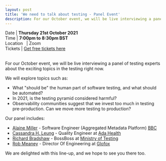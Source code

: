 ```yaml
---
layout: post
title: 'We need to talk about testing - Panel Event'
description: For our October event, we will be live interviewing a panel of testing experts about the exciting topics in the testing right now.
---
```


Date | **Thursday 21st October 2021** <br>
Time | **7:00pm to 8:30pm BST**<br>
Location &nbsp; | Zoom <br>
Tickets | [Get free tickets here](https://www.eventbrite.com/e/we-need-to-talk-about-testing-panel-event-tickets-183695015737)

<br/>
For our October event, we will be live interviewing a panel of testing experts about the exciting topics in the testing right now.

We will explore topics such as:

- What "should be" the human part of software testing, and what should be automated?
- In 2021, is the testing pyramid considered harmful?
- Observability communities suggest that we invest too much in testing pre-production. Can we move more testing to production?

Our panel includes:

- [Alaine Miller](https://twitter.com/miller_alaine) - Software Engineer (Aggregated Metadata Platform) [BBC](https://twitter.com/bbc)
- [Cassandra H. Leung](https://twitter.com/Tweet_Cassandra) - Quality Engineer at [Ada Health](https://twitter.com/adahealth)
- [Richard Bradshaw](https://twitter.com/FriendlyTester) - BossBoss at [Ministry of Testing](https://twitter.com/ministryoftest)
- [Rob Meaney](https://twitter.com/RobMeaney) - Director Of Engineering at [Glofox](https://twitter.com/weareglofox)

We are delighted with this line-up, and we hope to see you there too.
